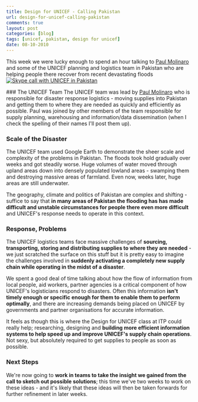 ```yaml
---
title: Design for UNICEF - Calling Pakistan
url: design-for-unicef-calling-pakistan
comments: true
layout: post
categories: [blog]
tags: [unicef, pakistan, design for unicef]
date: 08-10-2010
---
```

<p class="intro">This week we were lucky enough to spend an hour talking to <a href="http://www.youtube.com/watch?v=Bg0FukPFe64">Paul Molinaro</a> and some of the UNICEF planning and logistics team in Pakistan who are helping people there recover from recent devastating floods
<a href="http://www.flickr.com/photos/paulmmay/5059595799/" title="Skype call with UNICEF in Pakistan by paulmmay, on Flickr"><img src="http://farm5.static.flickr.com/4092/5059595799_63da356e55_z.jpg" class="photo" alt="Skype call with UNICEF in Pakistan" /></a></p>
### The UNICEF Team
The UNICEF team was lead by <a href="http://www.youtube.com/watch?v=Bg0FukPFe64" title="Paul Molinaro">Paul Molinaro</a> who is responsible for disaster response logistics - moving supplies into Pakistan and getting them to where they are needed as quickly and efficiently as possible. Paul was joined by other members of the team responsible for supply planning, warehousing and information/data dissemination (when I check the spelling of their names I'll post them up).

### Scale of the Disaster
The UNICEF team used Google Earth to demonstrate the sheer scale and complexity of the problems in Pakistan. The floods took hold gradually over weeks and got steadily worse. Huge volumes of water moved through upland areas down into densely populated lowland areas - swamping them and destroying massive areas of farmland. Even now, weeks later, huge areas are still underwater.

The geography, climate and politics of Pakistan are complex and shifting - suffice to say that **in many areas of Pakistan the flooding has has made difficult and unstable circumstances for people there even more difficult** and UNICEF's response needs to operate in this context. 

### Response, Problems
The UNICEF logistics teams face massive challenges of **sourcing, transporting, storing and distributing supplies to where they are needed** - we just scratched the surface on this stuff but it is pretty easy to imagine the challenges involved in **suddenly activating a completely new supply chain while operating in the midst of a disaster**.

We spent a good deal of time talking about how the flow of information from local people, aid workers, partner agencies is a critical component of how UNICEF's logisticians respond to disasters. Often this information **isn't timely enough or specific enough for them to enable them to perform optimally**, and there are increasing demands being placed on UNICEF by governments and partner organisations for accurate information.

 It feels as though this is where the Design for UNICEF class at ITP could really help; researching, designing and **building more efficient information systems to help speed up and improve UNICEF's supply chain operations**. Not sexy, but absolutely required to get supplies to people as soon as possible.

### Next Steps
We're now going to **work in teams to take the insight we gained from the call to sketch out possible solutions**; this time we've two weeks to work on these ideas - and it's likely that these ideas will then be taken forwards for further refinement in later weeks. 

